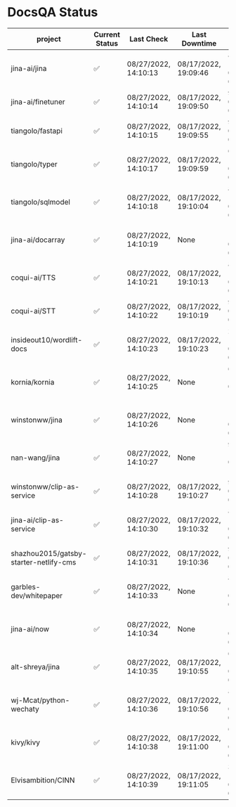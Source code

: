 # DocsQA Status

|               project                |Current Status|     Last Check     |   Last Downtime    |              % Uptime              |
|--------------------------------------|--------------|--------------------|--------------------|------------------------------------|
|jina-ai/jina                          |✅            |08/27/2022, 14:10:13|08/17/2022, 19:09:46|85.922 (since 08/15/2022, 07:09:42) |
|jina-ai/finetuner                     |✅            |08/27/2022, 14:10:14|08/17/2022, 19:09:50|9.718 (since 08/15/2022, 07:09:42)  |
|tiangolo/fastapi                      |✅            |08/27/2022, 14:10:15|08/17/2022, 19:09:55|9.733 (since 08/15/2022, 07:09:42)  |
|tiangolo/typer                        |✅            |08/27/2022, 14:10:17|08/17/2022, 19:09:59|69.656 (since 08/15/2022, 07:09:42) |
|tiangolo/sqlmodel                     |✅            |08/27/2022, 14:10:18|08/17/2022, 19:10:04|85.972 (since 08/15/2022, 07:09:42) |
|jina-ai/docarray                      |✅            |08/27/2022, 14:10:19|None                |100.000 (since 08/24/2022, 01:39:12)|
|coqui-ai/TTS                          |✅            |08/27/2022, 14:10:21|08/17/2022, 19:10:13|85.962 (since 08/15/2022, 07:09:42) |
|coqui-ai/STT                          |✅            |08/27/2022, 14:10:22|08/17/2022, 19:10:19|9.751 (since 08/15/2022, 07:09:42)  |
|insideout10/wordlift-docs             |✅            |08/27/2022, 14:10:23|08/17/2022, 19:10:23|212.884 (since 08/15/2022, 07:09:42)|
|kornia/kornia                         |✅            |08/27/2022, 14:10:25|None                |62.105 (since 08/23/2022, 16:11:04) |
|winstonww/jina                        |✅            |08/27/2022, 14:10:26|None                |100.000 (since 08/26/2022, 06:21:28)|
|nan-wang/jina                         |✅            |08/27/2022, 14:10:27|None                |99.973 (since 08/24/2022, 15:11:24) |
|winstonww/clip-as-service             |✅            |08/27/2022, 14:10:28|08/17/2022, 19:10:27|9.772 (since 08/15/2022, 07:09:42)  |
|jina-ai/clip-as-service               |✅            |08/27/2022, 14:10:30|08/17/2022, 19:10:32|85.994 (since 08/15/2022, 07:09:42) |
|shazhou2015/gatsby-starter-netlify-cms|✅            |08/27/2022, 14:10:31|08/17/2022, 19:10:36|9.779 (since 08/15/2022, 07:09:42)  |
|garbles-dev/whitepaper                |✅            |08/27/2022, 14:10:33|None                |89.250 (since 08/24/2022, 01:39:12) |
|jina-ai/now                           |✅            |08/27/2022, 14:10:34|None                |100.000 (since 08/24/2022, 01:39:12)|
|alt-shreya/jina                       |✅            |08/27/2022, 14:10:35|08/17/2022, 19:10:55|67.362 (since 08/15/2022, 07:09:42) |
|wj-Mcat/python-wechaty                |✅            |08/27/2022, 14:10:36|08/17/2022, 19:10:56|81.745 (since 08/15/2022, 07:09:42) |
|kivy/kivy                             |✅            |08/27/2022, 14:10:38|08/17/2022, 19:11:00|67.373 (since 08/15/2022, 07:09:42) |
|Elvisambition/CINN                    |✅            |08/27/2022, 14:10:39|08/17/2022, 19:11:05|333.283 (since 08/15/2022, 07:09:42)|
